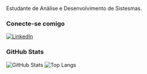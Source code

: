 # 

Estudante de Análise e Desenvolvimento de Sistesmas.

### Conecte-se comigo

[![LinkedIn](https://img.shields.io/badge/-LinkedIn-000?style=for-the-badge&logo=linkedin&logoColor=30A3DC)](https://www.linkedin.com/in/vanessa-fittipaldi/)



### GitHub Stats

![GitHub Stats](https://github-readme-stats.vercel.app/api?username=nessafittipaldi&theme=transparent&bg_color=000&border_color=30A3DC&show_icons=true&icon_color=30A3DC&title_color=E94D5F&text_color=FFF)
![Top Langs](https://github-readme-stats-git-masterrstaa-rickstaa.vercel.app/api/top-langs/?username=nessafittipaldi&layout=compact&bg_color=000&border_color=30A3DC&title_color=E94D5F&text_color=FFF)
